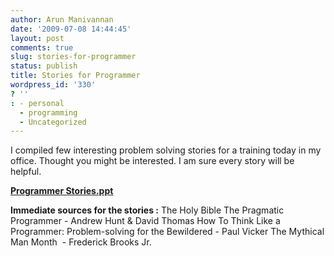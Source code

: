 ```yaml
---
author: Arun Manivannan
date: '2009-07-08 14:44:45'
layout: post
comments: true
slug: stories-for-programmer
status: publish
title: Stories for Programmer
wordpress_id: '330'
? ''
: - personal
  - programming
  - Uncategorized
---
```


I compiled few interesting problem solving stories for a training today in my
office. Thought you might be interested. I am sure every story will be
helpful.

**[Programmer Stories.ppt][1]**

**Immediate sources for the stories :** The Holy Bible The Pragmatic
Programmer - Andrew Hunt & David Thomas How To Think Like a Programmer:
Problem-solving for the Bewildered - Paul Vicker The Mythical Man Month  -
Frederick Brooks Jr.

   [1]: http://arunma.com/repos/Programmer%20Stories.ppt

